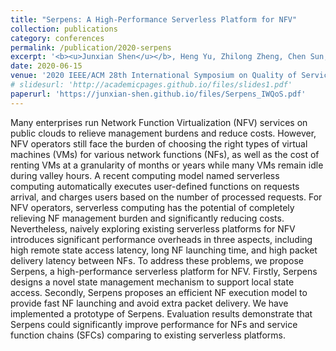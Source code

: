 ```yaml
---
title: "Serpens: A High‐Performance Serverless Platform for NFV"
collection: publications
category: conferences
permalink: /publication/2020-serpens
excerpt: '<b><u>Junxian Shen</u></b>, Heng Yu, Zhilong Zheng, Chen Sun, Mingwei Xu, Jilong Wang'
date: 2020-06-15
venue: '2020 IEEE/ACM 28th International Symposium on Quality of Service (IWQoS)'
# slidesurl: 'http://academicpages.github.io/files/slides1.pdf'
paperurl: 'https://junxian-shen.github.io/files/Serpens_IWQoS.pdf'
---
```


Many enterprises run Network Function Virtualization (NFV) services on public clouds to relieve management burdens and reduce costs. However, NFV operators still face the burden of choosing the right types of virtual machines (VMs) for various network functions (NFs), as well as the cost of renting VMs at a granularity of months or years while many VMs remain idle during valley hours. A recent computing model named serverless computing automatically executes user-defined functions on requests arrival, and charges users based on the number of processed requests. For NFV operators, serverless computing has the potential of completely relieving NF management burden and significantly reducing costs. Nevertheless, naively exploring existing serverless platforms for NFV introduces significant performance overheads in three aspects, including high remote state access latency, long NF launching time, and high packet delivery latency between NFs. To address these problems, we propose Serpens, a high-performance serverless platform for NFV. Firstly, Serpens designs a novel state management mechanism to support local state access. Secondly, Serpens proposes an efficient NF execution model to provide fast NF launching and avoid extra packet delivery. We have implemented a prototype of Serpens. Evaluation results demonstrate that Serpens could significantly improve performance for NFs and service function chains (SFCs) comparing to existing serverless platforms.